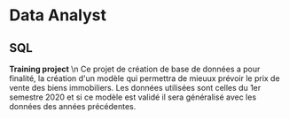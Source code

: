 # Data Analyst
## SQL
**Training project**
\n Ce projet de création de base de données a pour finalité, la création d'un modèle qui permettra de mieuux prévoir le prix de vente des biens immobiliers. Les données utilisées sont celles du 1er semestre 2020 et si ce modèle est validé il sera généralisé avec les données des années précédentes.
